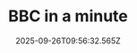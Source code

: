 ---
title: "BBC in a minute"
date: 2025-09-26T09:56:32.565Z
tags:
  - a minute
  - session 2
categories:
  - BBC
description: 记得填写描述内容哦~~~
---